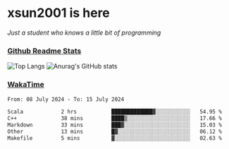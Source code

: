 # xsun2001 is here

*Just a student who knows a little bit of programming*

### [Github Readme Stats](https://github.com/anuraghazra/github-readme-stats)

![Top Langs](https://github-readme-stats.vercel.app/api/top-langs/?username=xsun2001&layout=compact&theme=radical) ![Anurag's GitHub stats](https://github-readme-stats.vercel.app/api?username=xsun2001&show_icons=true&theme=radical)

### [WakaTime](https://wakatime.com)

<!--START_SECTION:waka-->

```txt
From: 08 July 2024 - To: 15 July 2024

Scala            2 hrs           █████████████▓░░░░░░░░░░░   54.95 %
C++              38 mins         ████▒░░░░░░░░░░░░░░░░░░░░   17.66 %
Markdown         33 mins         ███▓░░░░░░░░░░░░░░░░░░░░░   15.03 %
Other            13 mins         █▓░░░░░░░░░░░░░░░░░░░░░░░   06.12 %
Makefile         5 mins          ▓░░░░░░░░░░░░░░░░░░░░░░░░   02.63 %
```

<!--END_SECTION:waka-->
